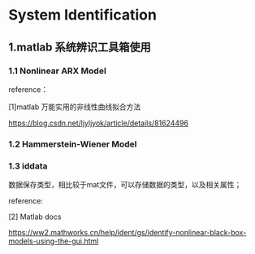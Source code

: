 # **System Identification**

## 1.matlab 系统辨识工具箱使用

### 1.1 Nonlinear ARX Model



reference：

[1]matlab 万能实用的非线性曲线拟合方法

https://blog.csdn.net/ljyljyok/article/details/81624496



### 1.2 Hammerstein-Wiener Model



### 1.3 iddata

数据保存类型，相比较于mat文件，可以存储数据的类型，以及相关属性；



reference:

[2] Matlab docs

https://ww2.mathworks.cn/help/ident/gs/identify-nonlinear-black-box-models-using-the-gui.html